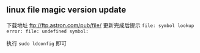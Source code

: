 ## linux file magic version update

下载地址 ftp://ftp.astron.com/pub/file/
更新完成后提示 `file: symbol lookup error: file: undefined symbol:`

执行 `sudo ldconfig` 即可
